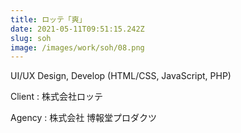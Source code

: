```yaml
---
title: ロッテ「爽」
date: 2021-05-11T09:51:15.242Z
slug: soh
image: /images/work/soh/08.png
---
```

UI/UX Design, Develop (HTML/CSS, JavaScript, PHP) 

Client : 株式会社ロッテ

Agency : 株式会社 博報堂プロダクツ